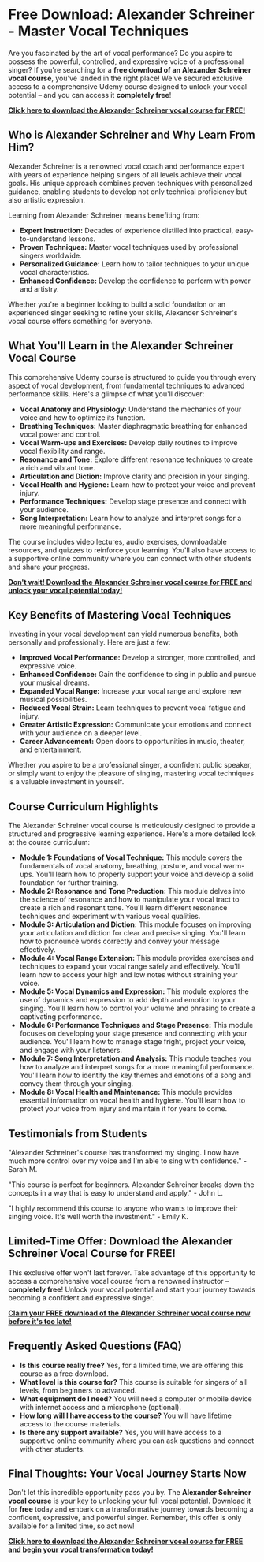# Free Download: Alexander Schreiner - Master Vocal Techniques

Are you fascinated by the art of vocal performance? Do you aspire to possess the powerful, controlled, and expressive voice of a professional singer? If you're searching for a **free download of an Alexander Schreiner vocal course**, you've landed in the right place! We've secured exclusive access to a comprehensive Udemy course designed to unlock your vocal potential – and you can access it **completely free**!

[**Click here to download the Alexander Schreiner vocal course for FREE!**](https://udemywork.com/alexander-schreiner)

## Who is Alexander Schreiner and Why Learn From Him?

Alexander Schreiner is a renowned vocal coach and performance expert with years of experience helping singers of all levels achieve their vocal goals. His unique approach combines proven techniques with personalized guidance, enabling students to develop not only technical proficiency but also artistic expression.

Learning from Alexander Schreiner means benefiting from:

*   **Expert Instruction:** Decades of experience distilled into practical, easy-to-understand lessons.
*   **Proven Techniques:** Master vocal techniques used by professional singers worldwide.
*   **Personalized Guidance:** Learn how to tailor techniques to your unique vocal characteristics.
*   **Enhanced Confidence:** Develop the confidence to perform with power and artistry.

Whether you're a beginner looking to build a solid foundation or an experienced singer seeking to refine your skills, Alexander Schreiner's vocal course offers something for everyone.

## What You'll Learn in the Alexander Schreiner Vocal Course

This comprehensive Udemy course is structured to guide you through every aspect of vocal development, from fundamental techniques to advanced performance skills. Here's a glimpse of what you'll discover:

*   **Vocal Anatomy and Physiology:** Understand the mechanics of your voice and how to optimize its function.
*   **Breathing Techniques:** Master diaphragmatic breathing for enhanced vocal power and control.
*   **Vocal Warm-ups and Exercises:** Develop daily routines to improve vocal flexibility and range.
*   **Resonance and Tone:** Explore different resonance techniques to create a rich and vibrant tone.
*   **Articulation and Diction:** Improve clarity and precision in your singing.
*   **Vocal Health and Hygiene:** Learn how to protect your voice and prevent injury.
*   **Performance Techniques:** Develop stage presence and connect with your audience.
*   **Song Interpretation:** Learn how to analyze and interpret songs for a more meaningful performance.

The course includes video lectures, audio exercises, downloadable resources, and quizzes to reinforce your learning. You'll also have access to a supportive online community where you can connect with other students and share your progress.

[**Don't wait! Download the Alexander Schreiner vocal course for FREE and unlock your vocal potential today!**](https://udemywork.com/alexander-schreiner)

## Key Benefits of Mastering Vocal Techniques

Investing in your vocal development can yield numerous benefits, both personally and professionally. Here are just a few:

*   **Improved Vocal Performance:** Develop a stronger, more controlled, and expressive voice.
*   **Enhanced Confidence:** Gain the confidence to sing in public and pursue your musical dreams.
*   **Expanded Vocal Range:** Increase your vocal range and explore new musical possibilities.
*   **Reduced Vocal Strain:** Learn techniques to prevent vocal fatigue and injury.
*   **Greater Artistic Expression:** Communicate your emotions and connect with your audience on a deeper level.
*   **Career Advancement:** Open doors to opportunities in music, theater, and entertainment.

Whether you aspire to be a professional singer, a confident public speaker, or simply want to enjoy the pleasure of singing, mastering vocal techniques is a valuable investment in yourself.

## Course Curriculum Highlights

The Alexander Schreiner vocal course is meticulously designed to provide a structured and progressive learning experience. Here's a more detailed look at the course curriculum:

*   **Module 1: Foundations of Vocal Technique:** This module covers the fundamentals of vocal anatomy, breathing, posture, and vocal warm-ups. You'll learn how to properly support your voice and develop a solid foundation for further training.
*   **Module 2: Resonance and Tone Production:** This module delves into the science of resonance and how to manipulate your vocal tract to create a rich and resonant tone. You'll learn different resonance techniques and experiment with various vocal qualities.
*   **Module 3: Articulation and Diction:** This module focuses on improving your articulation and diction for clear and precise singing. You'll learn how to pronounce words correctly and convey your message effectively.
*   **Module 4: Vocal Range Extension:** This module provides exercises and techniques to expand your vocal range safely and effectively. You'll learn how to access your high and low notes without straining your voice.
*   **Module 5: Vocal Dynamics and Expression:** This module explores the use of dynamics and expression to add depth and emotion to your singing. You'll learn how to control your volume and phrasing to create a captivating performance.
*   **Module 6: Performance Techniques and Stage Presence:** This module focuses on developing your stage presence and connecting with your audience. You'll learn how to manage stage fright, project your voice, and engage with your listeners.
*   **Module 7: Song Interpretation and Analysis:** This module teaches you how to analyze and interpret songs for a more meaningful performance. You'll learn how to identify the key themes and emotions of a song and convey them through your singing.
*   **Module 8: Vocal Health and Maintenance:** This module provides essential information on vocal health and hygiene. You'll learn how to protect your voice from injury and maintain it for years to come.

## Testimonials from Students

"Alexander Schreiner's course has transformed my singing. I now have much more control over my voice and I'm able to sing with confidence." - Sarah M.

"This course is perfect for beginners. Alexander Schreiner breaks down the concepts in a way that is easy to understand and apply." - John L.

"I highly recommend this course to anyone who wants to improve their singing voice. It's well worth the investment." - Emily K.

## Limited-Time Offer: Download the Alexander Schreiner Vocal Course for FREE!

This exclusive offer won't last forever. Take advantage of this opportunity to access a comprehensive vocal course from a renowned instructor – **completely free**! Unlock your vocal potential and start your journey towards becoming a confident and expressive singer.

[**Claim your FREE download of the Alexander Schreiner vocal course now before it's too late!**](https://udemywork.com/alexander-schreiner)

## Frequently Asked Questions (FAQ)

*   **Is this course really free?** Yes, for a limited time, we are offering this course as a free download.
*   **What level is this course for?** This course is suitable for singers of all levels, from beginners to advanced.
*   **What equipment do I need?** You will need a computer or mobile device with internet access and a microphone (optional).
*   **How long will I have access to the course?** You will have lifetime access to the course materials.
*   **Is there any support available?** Yes, you will have access to a supportive online community where you can ask questions and connect with other students.

## Final Thoughts: Your Vocal Journey Starts Now

Don't let this incredible opportunity pass you by. The **Alexander Schreiner vocal course** is your key to unlocking your full vocal potential. Download it for **free** today and embark on a transformative journey towards becoming a confident, expressive, and powerful singer. Remember, this offer is only available for a limited time, so act now!

[**Click here to download the Alexander Schreiner vocal course for FREE and begin your vocal transformation today!**](https://udemywork.com/alexander-schreiner)
